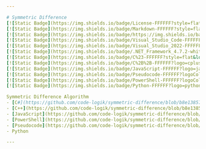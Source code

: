 ```yaml
---

# Symmetric Difference  
[![Static Badge](https://img.shields.io/badge/License-FFFFFF?style=flat&logoColor=%23FFFFFF&label=MIT&labelColor=%23750014&color=%23111111)](https://github.com/code-logik/symmetric-difference?tab=MIT-1-ov-file#)
[![Static Badge](https://img.shields.io/badge/Markdown-FFFFFF?style=flat&logo=markdown&logoColor=%23FFFFFF&labelColor=%23111111&color=%23499BEA)](https://commonmark.org/)
[![Static Badge](https://img.shields.io/badge/https://img.shields.io/badge/readme%20style-standard-brightgreen.svg?style=flat&label=README&labelColor=%23111111)](https://github.com/RichardLitt/standard-readme)
[![Static Badge](https://img.shields.io/badge/Visual_Studio_Code-FFFFFF?style=flat&logo=visualstudiocode&logoColor=%23FFFFFF&labelColor=%23111111&color=%2323a9f2)](https://code.visualstudio.com/)
[![Static Badge](https://img.shields.io/badge/Visual_Studio_2022-FFFFFF?style=flat&logo=visualstudio&logoColor=%23FFFFFF&labelColor=%23111111&color=%235C2D91)](https://visualstudio.microsoft.com/)
[![Static Badge](https://img.shields.io/badge/.NET_Framework_4.7.2-white?style=flat&logo=dotnet&logoColor=%23FFFFFF&labelColor=%23111111&color=%23512BD4)](https://dotnet.microsoft.com/)
[![Static Badge](https://img.shields.io/badge/C%23-FFFFFF?style=flat&logo=csharp&logoColor=%23FFFFFF&labelColor=%23111111&color=%23512BD4)](https://learn.microsoft.com/en-us/dotnet/csharp/)
[![Static Badge](https://img.shields.io/badge/C%2B%2B-FFFFFF?logo=cplusplus&logoColor=%23FFFFFF&labelColor=%23111111&color=%2300599C)](https://isocpp.org/)
[![Static Badge](https://img.shields.io/badge/JavaScript-FFFFFF?logo=javascript&logoColor=%23FFFFFF&labelColor=%23111111&color=%23F7DF1E)](https://ecma-international.org/publications-and-standards/standards/ecma-262/)
[![Static Badge](https://img.shields.io/badge/Pseudocode-FFFFFF?logoColor=%23FFFFFF&labelColor=%23111111&color=%2300ff3e)](https://github.com/willumz/generic-pseudocode-vscode)
[![Static Badge](https://img.shields.io/badge/PowerShell-FFFFFF?logoColor=%23FFFFFF&labelColor=%23111111&color=%23213348)](https://learn.microsoft.com/en-us/powershell/)
[![Static Badge](https://img.shields.io/badge/Python-FFFFFF?logo=python&logoColor=%23ffffff&labelColor=%23111111&color=%233776AB)](https://www.python.org/)

Symmetric Difference Algorithm  
- [C#](https://github.com/code-logik/symmetric-difference/blob/b8e13857aa50f2d7c98a9f6f285942a354c3c267/C%23/SymmetricDifference/SymmetricDifference.cs)
- [C++](https://github.com/code-logik/symmetric-difference/blob/b8e13857aa50f2d7c98a9f6f285942a354c3c267/C%2B%2B/symmetric-difference.cpp)
- [JavaScript](https://github.com/code-logik/symmetric-difference/blob/b8e13857aa50f2d7c98a9f6f285942a354c3c267/JavaScript/symmetric-difference.js)
- [PowerShell](https://github.com/code-logik/symmetric-difference/blob/b8e13857aa50f2d7c98a9f6f285942a354c3c267/Powershell/symmetric-difference.ps1)
- [Pseudocode](https://github.com/code-logik/symmetric-difference/blob/b8e13857aa50f2d7c98a9f6f285942a354c3c267/Pseudocode/symmetric-difference.pseudo)
- Python  

---
```

